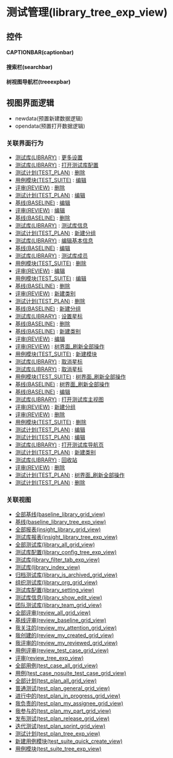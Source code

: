 # 测试管理(library_tree_exp_view)  <!-- {docsify-ignore-all} -->



## 控件
#### CAPTIONBAR(captionbar)
#### 搜索栏(searchbar)
#### 树视图导航栏(treeexpbar)

## 视图界面逻辑
  * newdata(预置新建数据逻辑)
  * opendata(预置打开数据逻辑)


### 关联界面行为
  * [测试库(LIBRARY)](module/TestMgmt/library) : [更多设置](module/TestMgmt/library#界面行为)
  * [测试库(LIBRARY)](module/TestMgmt/library) : [打开测试库配置](module/TestMgmt/library#界面行为)
  * [测试计划(TEST_PLAN)](module/TestMgmt/test_plan) : [删除](module/TestMgmt/test_plan#界面行为)
  * [用例模块(TEST_SUITE)](module/TestMgmt/test_suite) : [编辑](module/TestMgmt/test_suite#界面行为)
  * [评审(REVIEW)](module/TestMgmt/review) : [删除](module/TestMgmt/review#界面行为)
  * [测试计划(TEST_PLAN)](module/TestMgmt/test_plan) : [编辑](module/TestMgmt/test_plan#界面行为)
  * [基线(BASELINE)](module/Base/baseline) : [编辑](module/Base/baseline#界面行为)
  * [评审(REVIEW)](module/TestMgmt/review) : [编辑](module/TestMgmt/review#界面行为)
  * [基线(BASELINE)](module/Base/baseline) : [删除](module/Base/baseline#界面行为)
  * [测试库(LIBRARY)](module/TestMgmt/library) : [测试库信息](module/TestMgmt/library#界面行为)
  * [测试计划(TEST_PLAN)](module/TestMgmt/test_plan) : [新建分组](module/TestMgmt/test_plan#界面行为)
  * [测试库(LIBRARY)](module/TestMgmt/library) : [编辑基本信息](module/TestMgmt/library#界面行为)
  * [基线(BASELINE)](module/Base/baseline) : [编辑](module/Base/baseline#界面行为)
  * [测试库(LIBRARY)](module/TestMgmt/library) : [测试库成员](module/TestMgmt/library#界面行为)
  * [用例模块(TEST_SUITE)](module/TestMgmt/test_suite) : [删除](module/TestMgmt/test_suite#界面行为)
  * [评审(REVIEW)](module/TestMgmt/review) : [编辑](module/TestMgmt/review#界面行为)
  * [用例模块(TEST_SUITE)](module/TestMgmt/test_suite) : [编辑](module/TestMgmt/test_suite#界面行为)
  * [基线(BASELINE)](module/Base/baseline) : [删除](module/Base/baseline#界面行为)
  * [评审(REVIEW)](module/TestMgmt/review) : [新建类别](module/TestMgmt/review#界面行为)
  * [测试计划(TEST_PLAN)](module/TestMgmt/test_plan) : [删除](module/TestMgmt/test_plan#界面行为)
  * [基线(BASELINE)](module/Base/baseline) : [新建分组](module/Base/baseline#界面行为)
  * [测试库(LIBRARY)](module/TestMgmt/library) : [设置星标](module/TestMgmt/library#界面行为)
  * [基线(BASELINE)](module/Base/baseline) : [删除](module/Base/baseline#界面行为)
  * [基线(BASELINE)](module/Base/baseline) : [新建类别](module/Base/baseline#界面行为)
  * [评审(REVIEW)](module/TestMgmt/review) : [编辑](module/TestMgmt/review#界面行为)
  * [评审(REVIEW)](module/TestMgmt/review) : [树界面_刷新全部操作](module/TestMgmt/review#界面行为)
  * [用例模块(TEST_SUITE)](module/TestMgmt/test_suite) : [新建模块](module/TestMgmt/test_suite#界面行为)
  * [测试库(LIBRARY)](module/TestMgmt/library) : [取消星标](module/TestMgmt/library#界面行为)
  * [测试库(LIBRARY)](module/TestMgmt/library) : [取消星标](module/TestMgmt/library#界面行为)
  * [用例模块(TEST_SUITE)](module/TestMgmt/test_suite) : [树界面_刷新全部操作](module/TestMgmt/test_suite#界面行为)
  * [基线(BASELINE)](module/Base/baseline) : [树界面_刷新全部操作](module/Base/baseline#界面行为)
  * [基线(BASELINE)](module/Base/baseline) : [编辑](module/Base/baseline#界面行为)
  * [测试库(LIBRARY)](module/TestMgmt/library) : [打开测试库主视图](module/TestMgmt/library#界面行为)
  * [评审(REVIEW)](module/TestMgmt/review) : [新建分组](module/TestMgmt/review#界面行为)
  * [评审(REVIEW)](module/TestMgmt/review) : [删除](module/TestMgmt/review#界面行为)
  * [用例模块(TEST_SUITE)](module/TestMgmt/test_suite) : [删除](module/TestMgmt/test_suite#界面行为)
  * [测试计划(TEST_PLAN)](module/TestMgmt/test_plan) : [编辑](module/TestMgmt/test_plan#界面行为)
  * [测试计划(TEST_PLAN)](module/TestMgmt/test_plan) : [编辑](module/TestMgmt/test_plan#界面行为)
  * [测试库(LIBRARY)](module/TestMgmt/library) : [打开测试库导航页](module/TestMgmt/library#界面行为)
  * [测试计划(TEST_PLAN)](module/TestMgmt/test_plan) : [新建类别](module/TestMgmt/test_plan#界面行为)
  * [测试库(LIBRARY)](module/TestMgmt/library) : [回收站](module/TestMgmt/library#界面行为)
  * [评审(REVIEW)](module/TestMgmt/review) : [删除](module/TestMgmt/review#界面行为)
  * [测试计划(TEST_PLAN)](module/TestMgmt/test_plan) : [树界面_刷新全部操作](module/TestMgmt/test_plan#界面行为)
  * [测试计划(TEST_PLAN)](module/TestMgmt/test_plan) : [删除](module/TestMgmt/test_plan#界面行为)

### 关联视图
  * [全部基线(baseline_library_grid_view)](app/view/baseline_library_grid_view)
  * [基线(baseline_library_tree_exp_view)](app/view/baseline_library_tree_exp_view)
  * [全部报表(insight_library_grid_view)](app/view/insight_library_grid_view)
  * [测试库报表(insight_library_tree_exp_view)](app/view/insight_library_tree_exp_view)
  * [全部测试库(library_all_grid_view)](app/view/library_all_grid_view)
  * [测试库配置(library_config_tree_exp_view)](app/view/library_config_tree_exp_view)
  * [测试库(library_filter_tab_exp_view)](app/view/library_filter_tab_exp_view)
  * [测试库(library_index_view)](app/view/library_index_view)
  * [归档测试库(library_is_archived_grid_view)](app/view/library_is_archived_grid_view)
  * [组织测试库(library_org_grid_view)](app/view/library_org_grid_view)
  * [测试库配置(library_setting_view)](app/view/library_setting_view)
  * [测试库信息(library_show_edit_view)](app/view/library_show_edit_view)
  * [团队测试库(library_team_grid_view)](app/view/library_team_grid_view)
  * [全部评审(review_all_grid_view)](app/view/review_all_grid_view)
  * [基线评审(review_baseline_grid_view)](app/view/review_baseline_grid_view)
  * [我关注的(review_my_attention_grid_view)](app/view/review_my_attention_grid_view)
  * [我创建的(review_my_created_grid_view)](app/view/review_my_created_grid_view)
  * [我评审的(review_my_reviewed_grid_view)](app/view/review_my_reviewed_grid_view)
  * [用例评审(review_test_case_grid_view)](app/view/review_test_case_grid_view)
  * [评审(review_tree_exp_view)](app/view/review_tree_exp_view)
  * [全部用例(test_case_all_grid_view)](app/view/test_case_all_grid_view)
  * [用例(test_case_nosuite_test_case_grid_view)](app/view/test_case_nosuite_test_case_grid_view)
  * [全部计划(test_plan_all_grid_view)](app/view/test_plan_all_grid_view)
  * [普通测试(test_plan_general_grid_view)](app/view/test_plan_general_grid_view)
  * [进行中的(test_plan_in_progress_grid_view)](app/view/test_plan_in_progress_grid_view)
  * [我负责的(test_plan_my_assignee_grid_view)](app/view/test_plan_my_assignee_grid_view)
  * [我参与的(test_plan_my_part_grid_view)](app/view/test_plan_my_part_grid_view)
  * [发布测试(test_plan_release_grid_view)](app/view/test_plan_release_grid_view)
  * [迭代测试(test_plan_sprint_grid_view)](app/view/test_plan_sprint_grid_view)
  * [测试计划(test_plan_tree_exp_view)](app/view/test_plan_tree_exp_view)
  * [新建用例模块(test_suite_quick_create_view)](app/view/test_suite_quick_create_view)
  * [用例模块(test_suite_tree_exp_view)](app/view/test_suite_tree_exp_view)

<script>
 const { createApp } = Vue
  createApp({
    data() {
      return {

      }
    }
  }).use(ElementPlus).mount('#app')
</script>